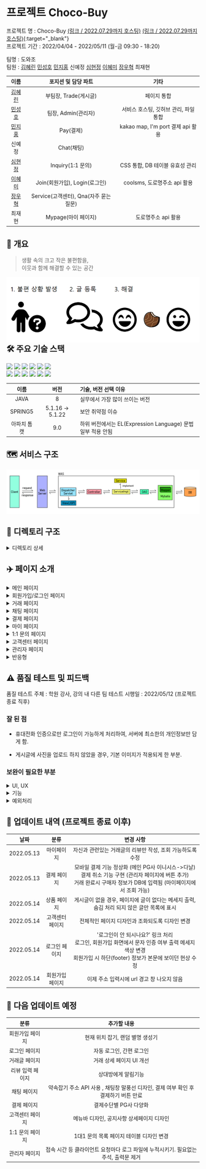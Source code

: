 # 프로젝트 Choco-Buy

프로젝트 명 : Choco-Buy <a href="http://chocobuy250.ml:8080/" target="_blank">(링크 / 2022.07.29까지 호스팅)</a> [(링크 / 2022.07.29까지 호스팅)](http://chocobuy250.ml:8080/){:target="_blank"}    
프로젝트 기간 : 2022/04/04 - 2022/05/11 (월-금 09:30 - 18:20)  

팀명 : 도와조  
팀원 : [김혜린](https://github.com/gimae1) [민성호](https://github.com/Hernameis) [민지홍](https://github.com/may-jh) 신예정 [심현정](https://github.com/jwsimhj97) [이혜미](https://github.com/Flowerdrumsong) [장우혁](https://github.com/dgh03052) 최재현

|                    이름                     |          포지션 및 담당 파트           |                 기타                  |
| :-----------------------------------------: | :------------------------------------: | :-----------------------------------: |
|     [김혜린](https://github.com/gimae1)     |         부팀장, Trade(게시글)          |              페이지 통합              |
|   [민성호](https://github.com/Hernameis)    |          팀장, Admin(관리자)           | 서비스 호스팅, 깃허브 관리, 파일 통합 |
|     [민지홍](https://github.com/may-jh)     |               Pay(결제)                |   kakao map, I'm port 결제 api 활용   |
|                   신예정                    |               Chat(채팅)               |                                       |
|   [심현정](https://github.com/jwsimhj97)    |           Inquiry(1:1 문의)            |    CSS 통합, DB 테이블 유효성 관리    |
| [이혜미](https://github.com/Flowerdrumsong) |     Join(회원가입), Login(로그인)      |     coolsms, 도로명주소 api 활용      |
|    [장우혁](https://github.com/dgh03052)    | Service(고객센터), Qna(자주 묻는 질문) |                                       |
|                   최재현                    |          Mypage(마이 페이지)           |          도로명주소 api 활용          |



## :eyes: 개요

> 생활 속의 크고 작은 불편함을,   
> 이웃과 함께 해결할 수 있는  공간

<img src="./img/chocobuy_concept.png" align="left">



## 🛠 주요 기술 스택

<img src="https://img.shields.io/badge/JAVA-007396?style=for-the-badge&logo=java&logoColor=white"> <img src="https://img.shields.io/badge/spring-6DB33F?style=for-the-badge&logo=spring&logoColor=white"> <img src="https://img.shields.io/badge/Tomcat-F8DC75?style=for-the-badge&logo=apachetomcat&logoColor=black">  <img src="https://img.shields.io/badge/MariaDB-003545?style=for-the-badge&logo=mariadb&logoColor=white"> <img src="https://img.shields.io/badge/AWS-232F3E?style=for-the-badge&logo=amazonaws&logoColor=white"> <img src="https://img.shields.io/badge/Github-181717?style=for-the-badge&logo=github&logoColor=white">  
<img src="https://img.shields.io/badge/html5-E34F26?style=for-the-badge&logo=html5&logoColor=white"> <img src="https://img.shields.io/badge/CSS3-1572B6?style=for-the-badge&logo=css3&logoColor=white"> <img src="https://img.shields.io/badge/JavaScript-F7DF1E?style=for-the-badge&logo=javascript&logoColor=white"> <img src="https://img.shields.io/badge/Bootstrap-7952B3?style=for-the-badge&logo=bootstrap&logoColor=white"> <img src="https://img.shields.io/badge/jQuery-0769AD?style=for-the-badge&logo=jquery&logoColor=white"> <img src="https://img.shields.io/badge/AJAX-232F3E?style=for-the-badge&logo=ajax&logoColor=white"> 

|    이름     |       버전       | 기술, 버전 선택 이유                                        |
| :---------: | :--------------: | :---------------------------------------------------------- |
|    JAVA     |        8         | 실무에서 가장 많이 쓰이는 버전                              |
|   SPRING5   | 5.1.16 -> 5.1.22 | 보안 취약점 이슈                                            |
| 아파치 톰캣 |       9.0        | 하위 버전에서는 EL(Expression Language) 문법 일부 적용 안됨 |

## 🗺️ 서비스 구조



<img src="./img/was_structure.png" align="center">



## :file_folder: 디렉토리 구조

<details>
    <summary>디렉토리 상세</summary>
    <div markdown="1">


      └─src
        └─main
            ├─java
            │  └─com
            │      ├─chocobuy
            │      │  ├─biz
            │      │  │  ├─admin
            │      │  │  │  └─impl
            │      │  │  ├─chat
            │      │  │  │  └─impl
            │      │  │  ├─inquiry
            │      │  │  │  └─impl
            │      │  │  ├─pay
            │      │  │  │  └─impl
            │      │  │  ├─qna
            │      │  │  │  └─impl
            │      │  │  ├─service
            │      │  │  │  └─impl
            │      │  │  ├─trade
            │      │  │  │  └─impl
            │      │  │  ├─user
            │      │  │  │  └─impl
            │      │  │  └─util
            │      │  └─view
            │      │      └─controller
            │      └─my
            │          └─web
            │              └─interceptor
            ├─resources
            │  └─mappings
            └─webapp
                ├─resources
                │  ├─css
                │  ├─img
                │  │  ├─ban
                │  │  ├─common
                │  │  ├─profileImg
                │  │  ├─serviceImg
                │  │  └─upload
                │  └─js
                └─WEB-INF
                    ├─config
                    └─views
                        ├─Admin
                        ├─Chat
                        ├─error
                        ├─Inquiry
                        ├─Join
                        ├─Login
                        ├─Mypage
                        ├─Pay
                        ├─popup
                        ├─Service
                        ├─template
                        └─Trade

</details>



## :airplane: 페이지 소개

<details>
    <summary>메인 페이지</summary>
    <div markdown="1">
<img src="./img/ppt/index.PNG" align="center">

</details>

<details>
    <summary>회원가입/로그인 페이지</summary>
    <div markdown="1">
<img src="./img/ppt/join1.PNG" align="center">

<img src="./img/ppt/join2.PNG" align="center">

<img src="./img/ppt/login1.PNG" align="center">

</details>

<details>
    <summary>거래 페이지</summary>
    <div markdown="1">

<img src="./img/ppt/trade1.PNG" align="center">

<img src="./img/ppt/trade2.PNG" align="center">

<img src="./img/ppt/trade3.PNG" align="center">

</details>

<details>
    <summary>채팅 페이지</summary>
    <div markdown="1">

<img src="./img/ppt/chat1.PNG" align="center">

<img src="./img/ppt/chat2.PNG" align="center">

<img src="./img/ppt/chat3.PNG" align="center">

</details>

<details>
    <summary>결제 페이지</summary>
    <div markdown="1">

<img src="./img/ppt/pay1.PNG" align="center">

<img src="./img/ppt/pay2.PNG" align="center">

</details>

<details>
    <summary>마이 페이지</summary>
    <div markdown="1">

<img src="./img/ppt/mypage1.PNG" align="center">

<img src="./img/ppt/mypage2.PNG" align="center">

</details>

<details>
    <summary>1:1 문의 페이지</summary>
    <div markdown="1">

<img src="./img/ppt/inquiry1.PNG" align="center">

<img src="./img/ppt/inquiry2.PNG" align="center">

<img src="./img/ppt/inquiry3.PNG" align="center">

</details>

<details>
    <summary>고객센터 페이지</summary>
    <div markdown="1">
<img src="./img/ppt/service1.PNG" align="center">

<img src="./img/ppt/service2.PNG" align="center">

<img src="./img/ppt/service3.PNG" align="center">

</details>

<details>
    <summary>관리자 페이지</summary>
    <div markdown="1">
<img src="./img/ppt/admin1.PNG" align="center">

</details>

<details>
    <summary>반응형</summary>
    <div markdown="1">
<img src="./img/ppt/response1.PNG" align="center">
<img src="./img/ppt/response2.PNG" align="center">
<img src="./img/ppt/response3.PNG" align="center">

</details>



## :warning: 품질 테스트 및 피드백

품질 테스트 주체 : 학원 강사, 강의 내 다른 팀
테스트 시행일 : 2022/05/12 (프로젝트 종료 직후)

### 잘 된 점

- 휴대전화 인증으로만 로그인이 가능하게 처리하여, 서버에 최소한의 개인정보만 담게 함.

- 게시글에 사진을 업로드 하지 않았을 경우, 기본 이미지가 적용되게 한 부분.

### 보완이 필요한 부분

<details>
    <summary>UI, UX</summary>
    <div markdown="1">

- 메인 페이지
  - 메인 페이지에서 카테고리 전체가 보이면 좋겠다
  - 메인페이지에서 검색만 하려고 해도 로그인을 요구한다 **-> UI 설계 당시 의도한 부분**
  - 공지사항은 로그인을 하지 않아도 들어갈 수 있으면 좋겠다 **-> UI 설계 당시 의도한 부분**
  - 캐러셀 넣은 영역에 차지한 영역크기에 비해 이미지가 작고 슬라이드 될 때 마다 색이 변함으로, 옆 검색창에도 영향을 준다
  - 로그인을 한 후에 메인페이지가 로그인 안할 때와 다르다.(비주얼영역이 사라지고, 이질감이 든다.)
  - 검색 기능 사용할 경우 에러나는 경우 있다. 다시 사용해본 경우 잘 기능하는가 싶더니 다른 팀원 분 화면에서 오류가 나더라. (비로그인으로 검색어 기능 사용: 가방 > 에러 창으로 이동)
  - 거래화면 리스트에서 검색안됨. 산책만 됨.
- 회원가입
  - url이 노출된 경고 창이 노출됨.
- 상품 페이지
  - 텍스트박스 크기가 고정되어 있지않아서 사용자 임의로 창 크기고 조절 가능.
  - 텍스트박스 아래에는 상품에 대한 가격인지 한 눈에 알아보기가 어렵다
  - 채팅으로 거래하기 페이지로 넘어가서 채팅을 하면 입력하지 않고도 전송이 되고, 시점이 스크롤을 따라가지 않는다.
  - 게시물이 없는 카테고리 선택시 안내문구가 없는 빈 페이지가 나온다.
- 마이페이지
  - ~~거래내역페이지에 거래상대 항목에 NULL값이 들어간게 보입니다~~
  - 상품에 대한 리뷰를 보는데 과정이 불편합니다! 상품 페이지에서 리뷰를 같이 볼 수 있으면 좋을 것 간다.
  - 리뷰보기 했는데 거래내역이 나와요. 모든 사람의 거래내역이 뜨는거같은데 리뷰보기보단 거래내역이 나아보인다.
  - 마이페이지 정보수정에서 주소 수정할때 다시 로그인창으로 넘어가고 로그인 하면 메인페이지로 돌아가버리는 경우가 있다.
- 1대1 문의
  - 관리자모드에서 1:1문의 숨김처리했는데 사용자 화면에서 보여짐.

</details>

<details>
    <summary>기능</summary>
    <div markdown="1">

- 채팅 페이지
  - 약속 수정이 되지 않는다.
- 결제 페이지
  - 결제할때 개인 이메일이 아닌 사이트 이메일로 나와요. **-> 회원가입 시에 이메일 주소를 받지 않고 있습니다. 추후 회원가입 방법이 변경되면 업데이트 될 수 있습니다. **
  - 모바일에서 X누르거나, 결제가 완료되면 localhost로 페이지가 이동한다.
- 기타
  - 로그인되지 않은경우, 메인 로고를 눌러도 메인 페이지로 이동되지 않는다.

</details>

<details>
    <summary>예외처리</summary>
    <div markdown="1"> 


- 상품 페이지
  - 거래글 등록후 이미지 변경이 되지 않는다. 이미지를 잘못 등록 한 경우에는 불편할 수 있음.
  - 글 쓸 때, 금액 부분에 문자를 입력하면 에러가 발생함.
- 마이페이지
  - 리뷰보기 검색 옵션에서 내정보가 작성자인가요? 작성자(예를들어 하하) 로 검색해도 아무것도 안 나옵니다.
  - 결제내역 확인 메뉴 구매자 이름 못 끌어옴.
  - 마이페이지 리뷰보기에서 엔터 치면 에러가 발생함.

</details>



## :wrench: 업데이트 내역 (프로젝트 종료 이후)

|    날짜    |    분류     |                          변경 사항                           |
| :--------: | :---------: | :----------------------------------------------------------: |
| 2022.05.13 | 마이페이지  |  자신과 관련있는 거래글의 리뷰만 작성, 조회 가능하도록 수정  |
| 2022.05.13 | 결제 페이지 | 모바일 결제 기능 정상화 (메인 PG사 이니시스->다날)<br />결제 취소 기능 구현 (관리자 페이지에 버튼 추가)<br />거래 완료시 구매자 정보가 DB에 입력됨 (마이페이지에서 조회 가능)<br /> |
| 2022.05.14 | 상품 페이지 | 게시글이 없을 경우, 페이지에 글이 없다는 메세지 출력, 숨김 처리 되지 않은 글만 목록에 표시<br /> |
| 2022.05.14 | 고객센터 페이지 | 전체적인 페이지 디자인과 조화되도록 디자인 변경<br /> |
| 2022.05.14 | 로그인 페이지 | '로그인이 안 되시나요?' 링크 처리<br />로그인, 회원가입 화면에서 문자 인증 여부 출력 메세지 색상 변경<br />회원가입 시 하단(footer) 정보가 본문에 보이던 현상 수정 |
| 2022.05.14 | 회원가입 페이지 | 이제 주소 입력시에 url 경고 창 나오지 않음<br /> |






## :date: 다음 업데이트 예정

|       분류       |                         추가할 내용                          |
| :--------------: | :----------------------------------------------------------: |
| 회원가입 페이지  |               현재 위치 잡기, 랜덤 별명 생성기               |
|  로그인 페이지   |                   자동 로그인, 간편 로그인                   |
|  거래글 페이지   |                   거래 상세 페이지 UI 개선                   |
| 리뷰 입력 페이지 |                     상대방에게 알림기능                      |
|   채팅 페이지    | 약속잡기 주소 API 사용 , 채팅창 말풍선 디자인, 결제 여부 확인 후 결제하기 버튼 만료 |
|   결제 페이지    |                    결제수단별 PG사 다양화                    |
| 고객센터 페이지  |          메뉴바 디자인,  공지사항 상세페이지 디자인          |
| 1:1 문의 페이지  |           1대1 문의 목록 페이지 테이블 디자인 변경           |
|  관리자 페이지   | 접속 시간 등 클라이언트 요청마다 로그 파일에 누적시키기. 필요없는 주석, 출력문 제거 |




